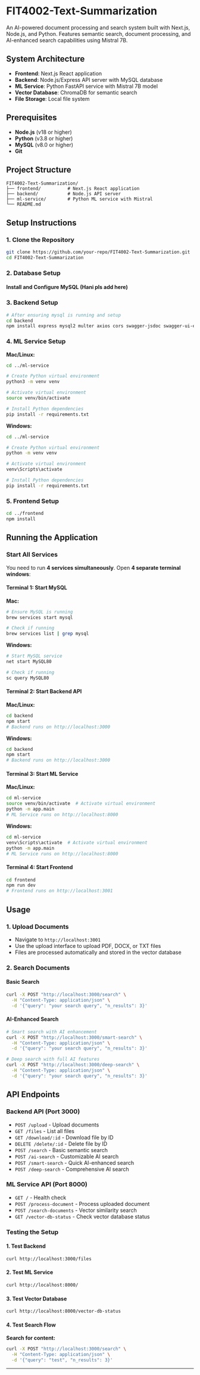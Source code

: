 # FIT4002-Text-Summarization

An AI-powered document processing and search system built with Next.js, Node.js, and Python. Features semantic search, document processing, and AI-enhanced search capabilities using Mistral 7B.

## System Architecture

- **Frontend**: Next.js React application
- **Backend**: Node.js/Express API server with MySQL database
- **ML Service**: Python FastAPI service with Mistral 7B model
- **Vector Database**: ChromaDB for semantic search
- **File Storage**: Local file system

## Prerequisites

- **Node.js** (v18 or higher)
- **Python** (v3.8 or higher)
- **MySQL** (v8.0 or higher)
- **Git**

## Project Structure

```
FIT4002-Text-Summarization/
├── frontend/          # Next.js React application
├── backend/           # Node.js API server
├── ml-service/        # Python ML service with Mistral
└── README.md
```

## Setup Instructions

### 1. Clone the Repository

```bash
git clone https://github.com/your-repo/FIT4002-Text-Summarization.git
cd FIT4002-Text-Summarization
```

### 2. Database Setup

#### Install and Configure MySQL (Hani pls add here)


### 3. Backend Setup

```bash
# After ensuring mysql is running and setup
cd backend
npm install express mysql2 multer axios cors swagger-jsdoc swagger-ui-express
```

### 4. ML Service Setup

**Mac/Linux:**
```bash
cd ../ml-service

# Create Python virtual environment
python3 -m venv venv

# Activate virtual environment
source venv/bin/activate

# Install Python dependencies
pip install -r requirements.txt
```

**Windows:**
```bash
cd ../ml-service

# Create Python virtual environment
python -m venv venv

# Activate virtual environment
venv\Scripts\activate

# Install Python dependencies
pip install -r requirements.txt
```

### 5. Frontend Setup

```bash
cd ../frontend
npm install
```

## Running the Application

### Start All Services

You need to run **4 services simultaneously**. Open **4 separate terminal windows**:

#### Terminal 1: Start MySQL

**Mac:**
```bash
# Ensure MySQL is running
brew services start mysql

# Check if running
brew services list | grep mysql
```

**Windows:**
```bash
# Start MySQL service
net start MySQL80

# Check if running
sc query MySQL80
```

#### Terminal 2: Start Backend API

**Mac/Linux:**
```bash
cd backend
npm start
# Backend runs on http://localhost:3000
```

**Windows:**
```bash
cd backend
npm start
# Backend runs on http://localhost:3000
```

#### Terminal 3: Start ML Service

**Mac/Linux:**
```bash
cd ml-service
source venv/bin/activate  # Activate virtual environment
python -m app.main
# ML Service runs on http://localhost:8000
```

**Windows:**
```bash
cd ml-service
venv\Scripts\activate  # Activate virtual environment
python -m app.main
# ML Service runs on http://localhost:8000
```

#### Terminal 4: Start Frontend

```bash
cd frontend
npm run dev
# Frontend runs on http://localhost:3001
```

## Usage

### 1. Upload Documents

- Navigate to `http://localhost:3001`
- Use the upload interface to upload PDF, DOCX, or TXT files
- Files are processed automatically and stored in the vector database

### 2. Search Documents

#### Basic Search
```bash
curl -X POST "http://localhost:3000/search" \
  -H "Content-Type: application/json" \
  -d '{"query": "your search query", "n_results": 3}'
```

#### AI-Enhanced Search
```bash
# Smart search with AI enhancement
curl -X POST "http://localhost:3000/smart-search" \
  -H "Content-Type: application/json" \
  -d '{"query": "your search query", "n_results": 3}'

# Deep search with full AI features
curl -X POST "http://localhost:3000/deep-search" \
  -H "Content-Type: application/json" \
  -d '{"query": "your search query", "n_results": 3}'
```

## API Endpoints

### Backend API (Port 3000)

- `POST /upload` - Upload documents
- `GET /files` - List all files
- `GET /download/:id` - Download file by ID
- `DELETE /delete/:id` - Delete file by ID
- `POST /search` - Basic semantic search
- `POST /ai-search` - Customizable AI search
- `POST /smart-search` - Quick AI-enhanced search
- `POST /deep-search` - Comprehensive AI search

### ML Service API (Port 8000)

- `GET /` - Health check
- `POST /process-document` - Process uploaded document
- `POST /search-documents` - Vector similarity search
- `GET /vector-db-status` - Check vector database status

### Testing the Setup

#### 1. Test Backend
```bash
curl http://localhost:3000/files
```

#### 2. Test ML Service
```bash
curl http://localhost:8000/
```

#### 3. Test Vector Database
```bash
curl http://localhost:8000/vector-db-status
```

#### 4. Test Search Flow

**Search for content:**
```bash
curl -X POST "http://localhost:3000/search" \
  -H "Content-Type: application/json" \
  -d '{"query": "test", "n_results": 3}'
```

---